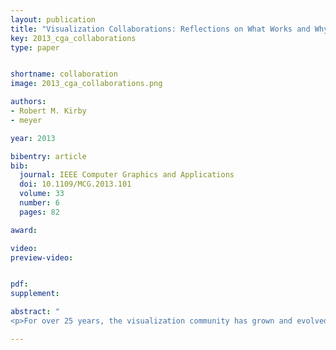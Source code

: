 ```yaml
---
layout: publication
title: "Visualization Collaborations: Reflections on What Works and Why"
key: 2013_cga_collaborations
type: paper


shortname: collaboration
image: 2013_cga_collaborations.png

authors:
- Robert M. Kirby
- meyer

year: 2013

bibentry: article
bib:
  journal: IEEE Computer Graphics and Applications
  doi: 10.1109/MCG.2013.101
  volume: 33
  number: 6
  pages: 82

award:

video: 
preview-video:


pdf: 
supplement:

abstract: "
<p>For over 25 years, the visualization community has grown and evolved as a function of collaboration with other areas. It's now commonplace for visualization scientists to engage with other researchers in scientific teams. Commonplace, however, doesn't mean easy. Two visualization researchers' years of experience have led to a set of observations and recommendations on what works (and what doesn't) and why in visualization collaborations. These insights can help guide the visualization community as it moves forward.</p>"

---
```

